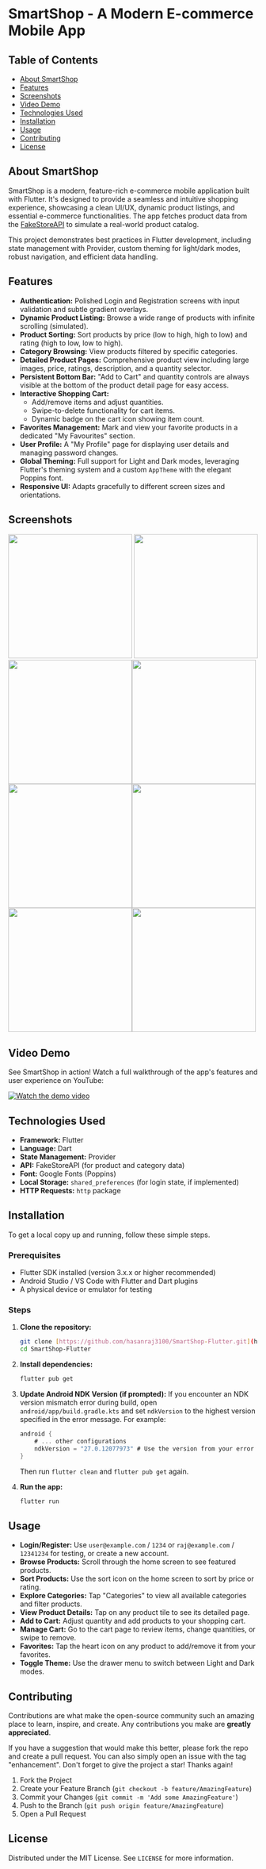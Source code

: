 # SmartShop - A Modern E-commerce Mobile App

## Table of Contents

* [About SmartShop](#about-smartshop)
* [Features](#features)
* [Screenshots](#screenshots)
* [Video Demo](#video-demo)
* [Technologies Used](#technologies-used)
* [Installation](#installation)
* [Usage](#usage)
* [Contributing](#contributing)
* [License](#license)

## About SmartShop

SmartShop is a modern, feature-rich e-commerce mobile application built with Flutter. It's designed to provide a seamless and intuitive shopping experience, showcasing a clean UI/UX, dynamic product listings, and essential e-commerce functionalities. The app fetches product data from the [FakeStoreAPI](https://fakestoreapi.com/) to simulate a real-world product catalog.

This project demonstrates best practices in Flutter development, including state management with Provider, custom theming for light/dark modes, robust navigation, and efficient data handling.

## Features

* **Authentication:** Polished Login and Registration screens with input validation and subtle gradient overlays.
* **Dynamic Product Listing:** Browse a wide range of products with infinite scrolling (simulated).
* **Product Sorting:** Sort products by price (low to high, high to low) and rating (high to low, low to high).
* **Category Browsing:** View products filtered by specific categories.
* **Detailed Product Pages:** Comprehensive product view including large images, price, ratings, description, and a quantity selector.
* **Persistent Bottom Bar:** "Add to Cart" and quantity controls are always visible at the bottom of the product detail page for easy access.
* **Interactive Shopping Cart:**
    * Add/remove items and adjust quantities.
    * Swipe-to-delete functionality for cart items.
    * Dynamic badge on the cart icon showing item count.
* **Favorites Management:** Mark and view your favorite products in a dedicated "My Favourites" section.
* **User Profile:** A "My Profile" page for displaying user details and managing password changes.
* **Global Theming:** Full support for Light and Dark modes, leveraging Flutter's theming system and a custom `AppTheme` with the elegant Poppins font.
* **Responsive UI:** Adapts gracefully to different screen sizes and orientations.

## Screenshots

<img src="screenshots/smartshop_login_page.jpg" width="250"/> <img src="screenshots/smartshop_register_page.jpg" width="250"/> 
<img src="screenshots/smartshop_home_page.jpg" width="250"/><img src="screenshots/smartshop_product_page.jpg" width="250"/>
<img src="screenshots/smartshop_sorting.jpg" width="250"/><img src="screenshots/smartshop_cart.jpg" width="250"/>
<img src="screenshots/smartshop_favourite.jpg" width="250"/><img src="screenshots/smartshop_home_dark.jpg" width="250"/>

## Video Demo

See SmartShop in action! Watch a full walkthrough of the app's features and user experience on YouTube:

[![Watch the demo video](screenshots/thumbnail.jpg)](https://www.youtube.com/watch?v=g34eJb964_8)

## Technologies Used

* **Framework:** Flutter
* **Language:** Dart
* **State Management:** Provider
* **API:** FakeStoreAPI (for product and category data)
* **Font:** Google Fonts (Poppins)
* **Local Storage:** `shared_preferences` (for login state, if implemented)
* **HTTP Requests:** `http` package

## Installation

To get a local copy up and running, follow these simple steps.

### Prerequisites

* Flutter SDK installed (version 3.x.x or higher recommended)
* Android Studio / VS Code with Flutter and Dart plugins
* A physical device or emulator for testing

### Steps

1.  **Clone the repository:**
    ```bash
    git clone [https://github.com/hasanraj3100/SmartShop-Flutter.git](https://github.com/hasanraj3100/SmartShop-Flutter.git)
    cd SmartShop-Flutter
    ```

2.  **Install dependencies:**
    ```bash
    flutter pub get
    ```

3.  **Update Android NDK Version (if prompted):**
    If you encounter an NDK version mismatch error during build, open `android/app/build.gradle.kts` and set `ndkVersion` to the highest version specified in the error message. For example:
    ```kotlin
    android {
        # ... other configurations
        ndkVersion = "27.0.12077973" # Use the version from your error message
    }
    ```
    Then run `flutter clean` and `flutter pub get` again.

4.  **Run the app:**
    ```bash
    flutter run
    ```

## Usage

* **Login/Register:** Use `user@example.com` / `1234` or `raj@example.com` / `12341234` for testing, or create a new account.
* **Browse Products:** Scroll through the home screen to see featured products.
* **Sort Products:** Use the sort icon on the home screen to sort by price or rating.
* **Explore Categories:** Tap "Categories" to view all available categories and filter products.
* **View Product Details:** Tap on any product tile to see its detailed page.
* **Add to Cart:** Adjust quantity and add products to your shopping cart.
* **Manage Cart:** Go to the cart page to review items, change quantities, or swipe to remove.
* **Favorites:** Tap the heart icon on any product to add/remove it from your favorites.
* **Toggle Theme:** Use the drawer menu to switch between Light and Dark modes.

## Contributing

Contributions are what make the open-source community such an amazing place to learn, inspire, and create. Any contributions you make are **greatly appreciated**.

If you have a suggestion that would make this better, please fork the repo and create a pull request. You can also simply open an issue with the tag "enhancement".
Don't forget to give the project a star! Thanks again!

1.  Fork the Project
2.  Create your Feature Branch (`git checkout -b feature/AmazingFeature`)
3.  Commit your Changes (`git commit -m 'Add some AmazingFeature'`)
4.  Push to the Branch (`git push origin feature/AmazingFeature`)
5.  Open a Pull Request

## License

Distributed under the MIT License. See `LICENSE` for more information.
